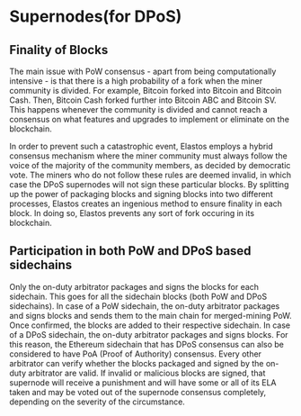 

# Supernodes(for DPoS)

## Finality of Blocks

The main issue with PoW consensus - apart from being computationally intensive - is that there is a high probability of a fork when the miner community is divided. For example, Bitcoin forked into Bitcoin and Bitcoin Cash. Then, Bitcoin Cash forked further into Bitcoin ABC and Bitcoin SV. This happens whenever the community is divided and cannot reach a consensus on what features and upgrades to implement or eliminate on the blockchain.

In order to prevent such a catastrophic event, Elastos employs a hybrid consensus mechanism where the miner community must always follow the voice of the majority of the community members, as decided by democratic vote. The miners who do not follow these rules are deemed invalid, in which case the DPoS supernodes will not sign these particular blocks. By splitting up the power of packaging blocks and signing blocks into two different processes, Elastos creates an ingenious method to ensure finality in each block. In doing so, Elastos prevents any sort of fork occuring in its blockchain.

## Participation in both PoW and DPoS based sidechains

Only the on-duty arbitrator packages and signs the blocks for each sidechain. This goes for all the sidechain blocks (both PoW and DPoS sidechains). In case of a PoW sidechain, the on-duty arbitrator packages and signs blocks and sends them to the main chain for merged-mining PoW. Once confirmed, the blocks are added to their respective sidechain. In case of a DPoS sidechain, the on-duty arbitrator packages and signs blocks. For this reason, the Ethereum sidechain that has DPoS consensus can also be considered to have PoA (Proof of Authority) consensus. Every other arbitrator can verify whether the blocks packaged and signed by the on-duty arbitrator are valid. If invalid or malicious blocks are signed, that supernode will receive a punishment and will have some or all of its ELA taken and may be voted out of the supernode consensus completely, depending on the severity of the circumstance.
